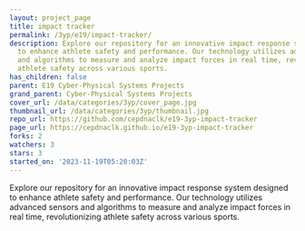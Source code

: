 ```yaml
---
layout: project_page
title: impact tracker
permalink: /3yp/e19/impact-tracker/
description: Explore our repository for an innovative impact response system designed
  to enhance athlete safety and performance. Our technology utilizes advanced sensors
  and algorithms to measure and analyze impact forces in real time, revolutionizing
  athlete safety across various sports.
has_children: false
parent: E19 Cyber-Physical Systems Projects
grand_parent: Cyber-Physical Systems Projects
cover_url: /data/categories/3yp/cover_page.jpg
thumbnail_url: /data/categories/3yp/thumbnail.jpg
repo_url: https://github.com/cepdnaclk/e19-3yp-impact-tracker
page_url: https://cepdnaclk.github.io/e19-3yp-impact-tracker
forks: 2
watchers: 3
stars: 3
started_on: '2023-11-19T05:20:03Z'
---
```


Explore our repository for an innovative impact response system designed to enhance athlete safety and performance. Our technology utilizes advanced sensors and algorithms to measure and analyze impact forces in real time, revolutionizing athlete safety across various sports.